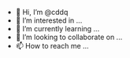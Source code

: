 - 👋 Hi, I’m @cddq
- 👀 I’m interested in ...
- 🌱 I’m currently learning ...
- 💞️ I’m looking to collaborate on ...
- 📫 How to reach me ...

<!---
cddq/cddq is a ✨ special ✨ repository because its `README.md` (this file) appears on your GitHub profile.
You can click the Preview link to take a look at your changes.
--->
